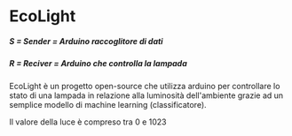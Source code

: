# EcoLight
##### S = Sender = Arduino raccoglitore di dati
##### R = Reciver = Arduino che controlla la lampada

EcoLight è un progetto open-source che utilizza arduino per controllare lo stato di una lampada in relazione alla luminosità dell'ambiente grazie ad un semplice modello di machine learning (classificatore).

Il valore della luce è compreso tra 0 e 1023
